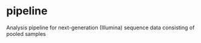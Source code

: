 # pipeline
Analysis pipeline for next-generation (Illumina) sequence data consisting of pooled samples
